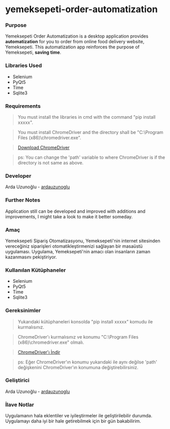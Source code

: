 # yemeksepeti-order-automatization

### Purpose

Yemeksepeti Order Automatization is a desktop application provides **automatization** for you to order from online food delivery website, Yemeksepeti. This automatization app reinforces the purpose of Yemeksepeti, **saving time**.

### Libraries Used

- Selenium 
- PyQt5
- Time
- Sqlite3

### Requirements

> You must install the libraries in cmd with the command "pip install xxxxx".

> You must install ChromeDriver and the directory shall be "C:\Program Files (x86)\chromedriver.exe".

> [Download ChromeDriver](https://chromedriver.storage.googleapis.com/index.html?path=84.0.4147.30/)

> ps: You can change the 'path' variable to where ChromeDriver is if the directory is not same as above.

### Developer

Arda Uzunoğlu - [ardauzunoglu](https://github.com/ardauzunoglu)

### Further Notes

Application still can be developed and improved with additions and improvements, I might take a look to make it better someday.


### Amaç 

Yemeksepeti Sipariş Otomatizasyonu, Yemeksepeti'nin internet sitesinden vereceğiniz siparişleri otomatikleştirmenizi sağlayan bir masaüstü uygulaması. Uygulama, Yemeksepeti'nin amacı olan insanların zaman kazanmasını pekiştiriyor.

### Kullanılan Kütüphaneler

- Selenium 
- PyQt5
- Time
- Sqlite3

### Gereksinimler

> Yukarıdaki kütüphaneleri konsolda "pip install xxxxx" komudu ile kurmalısınız.

> ChromeDriver'ı kurmalısınız ve konumu "C:\Program Files (x86)\chromedriver.exe" olmalı.

> [ChromeDriver'ı İndir](https://chromedriver.storage.googleapis.com/index.html?path=84.0.4147.30/)

> ps: Eğer ChromeDriver'ın konumu yukarıdaki ile aynı değilse 'path' değişkenini ChromeDriver'ın konumuna değiştirebilirsiniz.

### Geliştirici

Arda Uzunoğlu - [ardauzunoglu](https://github.com/ardauzunoglu)

### İlave Notlar

Uygulamanın hala eklentiler ve iyileştirmeler ile geliştirilebilir durumda. Uygulamayı daha iyi bir hale getirebilmek için bir gün bakabilirim.



